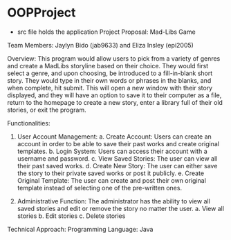 # OOPProject

* src file holds the application
Project Proposal: Mad-Libs Game


Team Members: Jaylyn Bido (jab9633) and Eliza Insley (epi2005)


Overview: This program would allow users to pick from a variety of genres and create a
MadLibs storyline based on their choice. They would first select a genre, and upon choosing, be
introduced to a fill-in-blank short story. They would type in their own words or phrases in the
blanks, and when complete, hit submit. This will open a new window with their story displayed,
and they will have an option to save it to their computer as a file, return to the homepage to
create a new story, enter a library full of their old stories, or exit the program.


Functionalities:


1. User Account Management:
a. Create Account: Users can create an account in order to be able to save their
past works and create original templates.
  b. Login System: Users can access their account with a username and password.
  c. View Saved Stories: The user can view all their past saved works.
  d. Create New Story: The user can either save the story to their private saved works
or post it publicly.
  e. Create Original Template: The user can create and post their own original
template instead of selecting one of the pre-written ones.

3. Administrative Function: The administrator has the ability to view all saved stories and
edit or remove the story no matter the user.
  a. View all stories
  b. Edit stories
  c. Delete stories


Technical Approach:
Programming Language: Java
